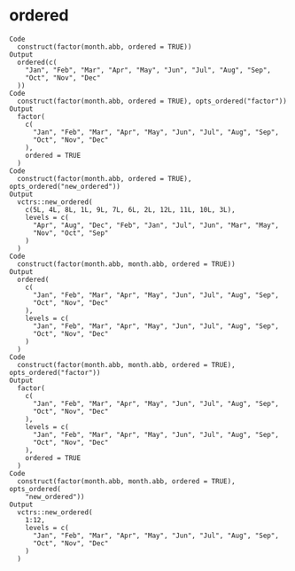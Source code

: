 # ordered

    Code
      construct(factor(month.abb, ordered = TRUE))
    Output
      ordered(c(
        "Jan", "Feb", "Mar", "Apr", "May", "Jun", "Jul", "Aug", "Sep",
        "Oct", "Nov", "Dec"
      ))
    Code
      construct(factor(month.abb, ordered = TRUE), opts_ordered("factor"))
    Output
      factor(
        c(
          "Jan", "Feb", "Mar", "Apr", "May", "Jun", "Jul", "Aug", "Sep",
          "Oct", "Nov", "Dec"
        ),
        ordered = TRUE
      )
    Code
      construct(factor(month.abb, ordered = TRUE), opts_ordered("new_ordered"))
    Output
      vctrs::new_ordered(
        c(5L, 4L, 8L, 1L, 9L, 7L, 6L, 2L, 12L, 11L, 10L, 3L),
        levels = c(
          "Apr", "Aug", "Dec", "Feb", "Jan", "Jul", "Jun", "Mar", "May",
          "Nov", "Oct", "Sep"
        )
      )
    Code
      construct(factor(month.abb, month.abb, ordered = TRUE))
    Output
      ordered(
        c(
          "Jan", "Feb", "Mar", "Apr", "May", "Jun", "Jul", "Aug", "Sep",
          "Oct", "Nov", "Dec"
        ),
        levels = c(
          "Jan", "Feb", "Mar", "Apr", "May", "Jun", "Jul", "Aug", "Sep",
          "Oct", "Nov", "Dec"
        )
      )
    Code
      construct(factor(month.abb, month.abb, ordered = TRUE), opts_ordered("factor"))
    Output
      factor(
        c(
          "Jan", "Feb", "Mar", "Apr", "May", "Jun", "Jul", "Aug", "Sep",
          "Oct", "Nov", "Dec"
        ),
        levels = c(
          "Jan", "Feb", "Mar", "Apr", "May", "Jun", "Jul", "Aug", "Sep",
          "Oct", "Nov", "Dec"
        ),
        ordered = TRUE
      )
    Code
      construct(factor(month.abb, month.abb, ordered = TRUE), opts_ordered(
        "new_ordered"))
    Output
      vctrs::new_ordered(
        1:12,
        levels = c(
          "Jan", "Feb", "Mar", "Apr", "May", "Jun", "Jul", "Aug", "Sep",
          "Oct", "Nov", "Dec"
        )
      )

